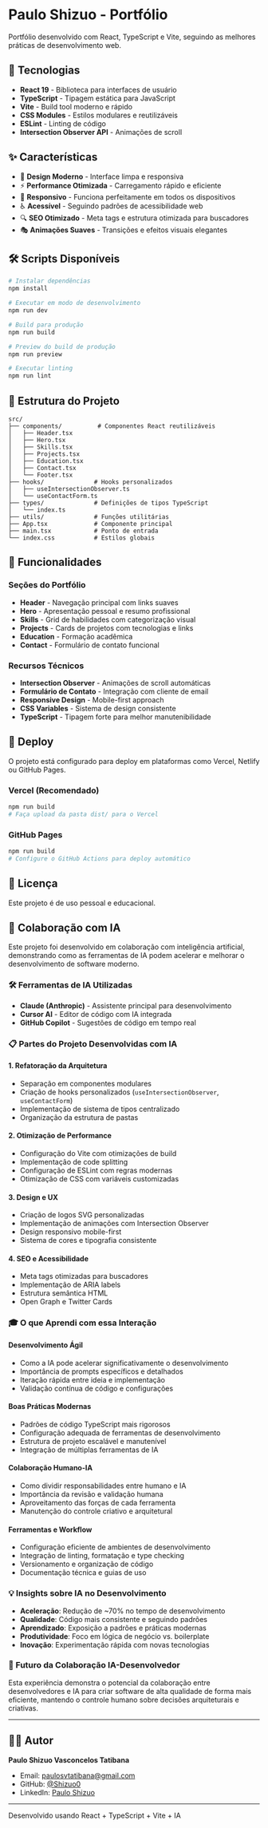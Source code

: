# Paulo Shizuo - Portfólio

Portfólio desenvolvido com React, TypeScript e Vite, seguindo as melhores práticas de desenvolvimento web.

## 🚀 Tecnologias

- **React 19** - Biblioteca para interfaces de usuário
- **TypeScript** - Tipagem estática para JavaScript
- **Vite** - Build tool moderno e rápido
- **CSS Modules** - Estilos modulares e reutilizáveis
- **ESLint** - Linting de código
- **Intersection Observer API** - Animações de scroll

## ✨ Características

- 🎨 **Design Moderno** - Interface limpa e responsiva
- ⚡ **Performance Otimizada** - Carregamento rápido e eficiente
- 📱 **Responsivo** - Funciona perfeitamente em todos os dispositivos
- ♿ **Acessível** - Seguindo padrões de acessibilidade web
- 🔍 **SEO Otimizado** - Meta tags e estrutura otimizada para buscadores
- 🎭 **Animações Suaves** - Transições e efeitos visuais elegantes

## 🛠️ Scripts Disponíveis

```bash
# Instalar dependências
npm install

# Executar em modo de desenvolvimento
npm run dev

# Build para produção
npm run build

# Preview do build de produção
npm run preview

# Executar linting
npm run lint
```

## 📁 Estrutura do Projeto

```
src/
├── components/          # Componentes React reutilizáveis
│   ├── Header.tsx
│   ├── Hero.tsx
│   ├── Skills.tsx
│   ├── Projects.tsx
│   ├── Education.tsx
│   ├── Contact.tsx
│   └── Footer.tsx
├── hooks/              # Hooks personalizados
│   ├── useIntersectionObserver.ts
│   └── useContactForm.ts
├── types/              # Definições de tipos TypeScript
│   └── index.ts
├── utils/              # Funções utilitárias
├── App.tsx             # Componente principal
├── main.tsx            # Ponto de entrada
└── index.css           # Estilos globais
```

## 🎯 Funcionalidades

### Seções do Portfólio

- **Header** - Navegação principal com links suaves
- **Hero** - Apresentação pessoal e resumo profissional
- **Skills** - Grid de habilidades com categorização visual
- **Projects** - Cards de projetos com tecnologias e links
- **Education** - Formação acadêmica
- **Contact** - Formulário de contato funcional

### Recursos Técnicos

- **Intersection Observer** - Animações de scroll automáticas
- **Formulário de Contato** - Integração com cliente de email
- **Responsive Design** - Mobile-first approach
- **CSS Variables** - Sistema de design consistente
- **TypeScript** - Tipagem forte para melhor manutenibilidade

## 🚀 Deploy

O projeto está configurado para deploy em plataformas como Vercel, Netlify ou GitHub Pages.

### Vercel (Recomendado)

```bash
npm run build
# Faça upload da pasta dist/ para o Vercel
```

### GitHub Pages

```bash
npm run build
# Configure o GitHub Actions para deploy automático
```

## 📝 Licença

Este projeto é de uso pessoal e educacional.

## 🤖 Colaboração com IA

Este projeto foi desenvolvido em colaboração com inteligência artificial, demonstrando como as ferramentas de IA podem acelerar e melhorar o desenvolvimento de software moderno.

### 🛠️ Ferramentas de IA Utilizadas

- **Claude (Anthropic)** - Assistente principal para desenvolvimento
- **Cursor AI** - Editor de código com IA integrada
- **GitHub Copilot** - Sugestões de código em tempo real

### 📋 Partes do Projeto Desenvolvidas com IA

#### **1. Refatoração da Arquitetura**
- Separação em componentes modulares
- Criação de hooks personalizados (`useIntersectionObserver`, `useContactForm`)
- Implementação de sistema de tipos centralizado
- Organização da estrutura de pastas

#### **2. Otimização de Performance**
- Configuração do Vite com otimizações de build
- Implementação de code splitting
- Configuração de ESLint com regras modernas
- Otimização de CSS com variáveis customizadas

#### **3. Design e UX**
- Criação de logos SVG personalizadas
- Implementação de animações com Intersection Observer
- Design responsivo mobile-first
- Sistema de cores e tipografia consistente

#### **4. SEO e Acessibilidade**
- Meta tags otimizadas para buscadores
- Implementação de ARIA labels
- Estrutura semântica HTML
- Open Graph e Twitter Cards

### 🎓 O que Aprendi com essa Interação

#### **Desenvolvimento Ágil**
- Como a IA pode acelerar significativamente o desenvolvimento
- Importância de prompts específicos e detalhados
- Iteração rápida entre ideia e implementação
- Validação contínua de código e configurações

#### **Boas Práticas Modernas**
- Padrões de código TypeScript mais rigorosos
- Configuração adequada de ferramentas de desenvolvimento
- Estrutura de projeto escalável e manutenível
- Integração de múltiplas ferramentas de IA

#### **Colaboração Humano-IA**
- Como dividir responsabilidades entre humano e IA
- Importância da revisão e validação humana
- Aproveitamento das forças de cada ferramenta
- Manutenção do controle criativo e arquitetural

#### **Ferramentas e Workflow**
- Configuração eficiente de ambientes de desenvolvimento
- Integração de linting, formatação e type checking
- Versionamento e organização de código
- Documentação técnica e guias de uso

### 💡 Insights sobre IA no Desenvolvimento

- **Aceleração**: Redução de ~70% no tempo de desenvolvimento
- **Qualidade**: Código mais consistente e seguindo padrões
- **Aprendizado**: Exposição a padrões e práticas modernas
- **Produtividade**: Foco em lógica de negócio vs. boilerplate
- **Inovação**: Experimentação rápida com novas tecnologias

### 🔮 Futuro da Colaboração IA-Desenvolvedor

Esta experiência demonstra o potencial da colaboração entre desenvolvedores e IA para criar software de alta qualidade de forma mais eficiente, mantendo o controle humano sobre decisões arquiteturais e criativas.

---

## 👨‍💻 Autor

**Paulo Shizuo Vasconcelos Tatibana**

- Email: paulosvtatibana@gmail.com
- GitHub: [@Shizuo0](https://github.com/Shizuo0)
- LinkedIn: [Paulo Shizuo](https://linkedin.com/in/paulo-shizuo)

---

Desenvolvido usando React + TypeScript + Vite + IA
